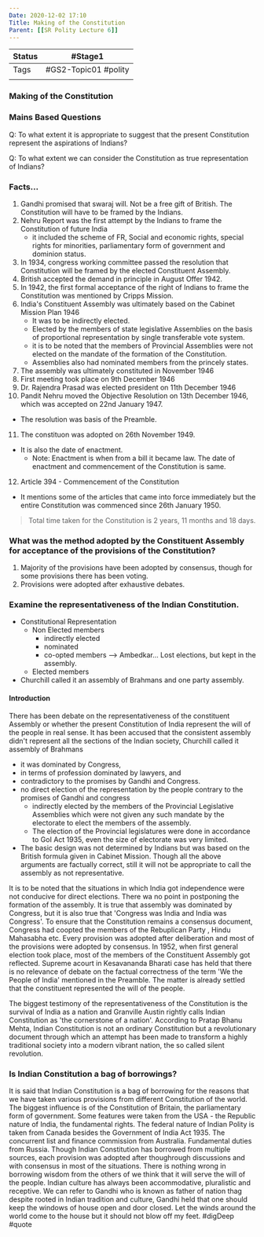```yaml
---
Date: 2020-12-02 17:10
Title: Making of the Constitution
Parent: [[SR Polity Lecture 6]]
---
```

| Status | #Stage1                    |
| ------ | -------------------------- |
| Tags   | #GS2-Topic01 #polity |
|        |                            |


### Making of the Constitution

### Mains Based Questions
Q: To what extent it is appropriate to suggest that the present Constitution represent the aspirations of Indians?

Q: To what extent we can consider the Constitution as true representation of Indians?

### Facts...
1. Gandhi promised that swaraj will. Not be a free gift of British. The Constitution will have to be framed by the Indians. 
2. Nehru Report was the first attempt by the Indians to frame the Constitution of future India
   - it included the scheme of FR, Social and economic rights, special rights for minorities, parliamentary form of government and dominion status. 
3. In 1934, congress working committee passed the resolution that Constitution will be framed by the elected Constituent Assembly. 
4. British accepted the demand in principle in August Offer 1942.
5. In 1942, the first formal acceptance of the right of Indians to frame the Constitution was mentioned by Cripps Mission. 
6. India's Constituent Assembly was ultimately based on the Cabinet Mission Plan 1946
   - It was to be indirectly elected. 
   - Elected by the members of state legislative Assemblies on the basis of proportional representation by single transferable vote system. 
   - it is to be noted that the members of Provincial Assemblies were not elected on the mandate of the formation of the Constitution. 
   - Assemblies also had nominated members from the princely states. 
7. The assembly was ultimately constituted in November 1946
8. First meeting took place on 9th December 1946
9. Dr. Rajendra Prasad was elected president on 11th December 1946
10. Pandit Nehru moved the Objective Resolution on 13th December 1946, which was accepted on 22nd January 1947.
   - The resolution was basis of the Preamble.
11. The constituon was adopted on 26th November 1949. 
   - It is also the date of enactment. 
     - Note: Enactment is when from a bill it became law. The date of enactment and commencement of the Constitution is same.
12. Article 394 - Commencement of the Constitution 
   - It mentions some of the articles that came into force immediately but the entire Constitution was commenced since 26th January 1950.

> Total time taken for the Constitution is 2 years, 11 months and 18 days. 

### What was the method adopted by the Constituent Assembly for acceptance of the provisions of the Constitution? 
1. Majority of the provisions have been adopted by consensus, though for some provisions there has been voting. 
2. Provisions were adopted after exhaustive debates. 

### Examine the representativeness of the Indian Constitution. 
- Constitutional Representation
   - Non Elected members
      - indirectly elected 
      - nominated
      - co-opted members --> Ambedkar... Lost elections, but kept in the assembly. 
   - Elected members
- Churchill called it an assembly of Brahmans and one party assembly. 

#### Introduction
There has been debate on the representativeness of the constituent Assembly or whether the present Constitution of India represent the will of the people in real sense. It has been accused that the consistent assembly didn't represent all the sections of the Indian society, Churchill called it assembly of Brahmans
   - it was dominated by Congress, 
   - in terms of profession dominated by lawyers, and 
   - contradictory to the promises by Gandhi and Congress.
   - no direct election of the representation by the people contrary to the promises of Gandhi and congress 
      - indirectly elected by the members of the Provincial Legislative Assemblies which were not given any such mandate by the electorate to elect the members of the assembly. 
      - The election of the Provincial legislatures were done in accordance to GoI Act 1935, even the size of electorate was very limited. 
- The basic design was not determined by Indians but was based on the British formula given in Cabinet Mission. 
Though all the above arguments are factually correct, still it will not be appropriate to call the assembly as not representative. 

It is to be noted that the situations in which India got independence were not conducive for direct elections. There wa no point in postponing the formation of the assembly. It is true that assembly was dominated by Congress, but it is also true that 'Congress was India and India was Congress'. To ensure that the Constitution remains a consensus document, Congress had coopted the members of the Rebuplican Party , Hindu Mahasabha etc. Every provision was adopted after deliberation and most of the provisions were adopted by consensus. In 1952, when first general election took place, most of the members of the Constituent Assembly got reflected. Supreme acourt in Kesavananda Bharati case has held that there is no relevance of debate on the factual correctness of the term 'We the People of India' mentioned in the Preamble. The matter is already settled that the constituent represented the will of the people. 

The biggest testimony of the representativeness of the Constitution is the survival of India as a nation and Granville Austin rightly calls Indian Constitution as 'the cornerstone of a nation'. According to Pratap Bhanu Mehta, Indian Constitution is not an ordinary Constitution but a revolutionary document through which an attempt has been made to transform a highly traditional society into a modern vibrant nation, the so called silent revolution. 

### Is Indian Constitution a bag of borrowings? 
It is said that Indian Constitution is a bag of borrowing for the reasons that we have taken various provisions from different Constitution of the world. The biggest influence is of the Constitution of Britain, the parliamentary form of government. Some features were taken from the USA - the Republic nature of India, the fundamental rights. The federal nature of Indian Polity is taken from Canada besides the Government of India Act 1935. The concurrent list and finance commission from Australia. Fundamental duties from Russia. 
Though Indian Constitution has borrowed from multiple sources, each provision was adopted after thoughrough discussions and with consensus in most of the situations. 
There is nothing wrong in borrowing wisdom from the others of we think that it will serve the will of the people. Indian culture has always been accommodative, pluralistic and receptive. We can refer to Gandhi who is known as father of nation thag despite rooted in Indian tradition and culture, Gandhi held that one should keep the windows of house open and door closed. Let the winds around the world come to the house but it should not blow off my feet. #digDeep #quote

